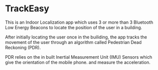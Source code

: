# TrackEasy

This is an Indoor Localization app which uses 3 or more than 3 Bluetooth Low Energy Beacons to locate the position of the user in a building.

After initially locating the user once in the builiding, the app tracks the movement of the user through an algorithm called Pedestrian Dead Reckoning (PDR). 

PDR relies on the in built Inertial Measurement Unit (IMU) Sensors which give the orientation of the mobile phone. and measure the acceleration.

